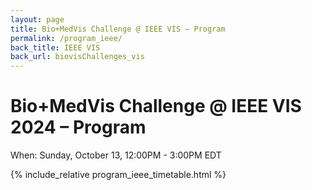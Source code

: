 ```yaml
---
layout: page
title: Bio+MedVis Challenge @ IEEE VIS – Program
permalink: /program_ieee/
back_title: IEEE VIS
back_url: biovisChallenges_vis
---
```


# Bio+MedVis Challenge @ IEEE VIS 2024 – Program

When: Sunday, October 13, 12:00PM - 3:00PM EDT

{% include_relative program_ieee_timetable.html %}
